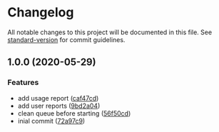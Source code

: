 # Changelog

All notable changes to this project will be documented in this file. See [standard-version](https://github.com/conventional-changelog/standard-version) for commit guidelines.

## 1.0.0 (2020-05-29)

### Features

- add usage report ([caf47cd](https://github.com/trip-a-trip/aux-reporter/commit/caf47cd31b2550aa664e7386e85bc5a823791b34))
- add user reports ([9bd2a04](https://github.com/trip-a-trip/aux-reporter/commit/9bd2a04d2a18e0f42d313ca58e074fab4207e901))
- clean queue before starting ([56f50cd](https://github.com/trip-a-trip/aux-reporter/commit/56f50cd179ad6f7c008c9201c28af420d172bc9a))
- inial commit ([72a97c9](https://github.com/trip-a-trip/aux-reporter/commit/72a97c954b32fe2d4077e32955d14816c00ef37d))
